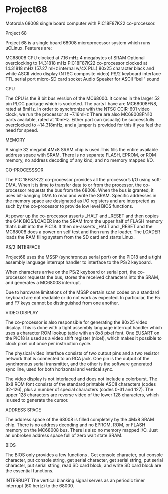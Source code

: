 # Project68

Motorola 68008 single board computer with PIC18F87K22 co-processor.

Project 68



Project 68 is a single board 68008 microprocessor system which runs uCLinux. Features are:

MC68008 CPU clocked at 7.16 mHz
4 megabytes of SRAM
Optional overclocking to 14.31818 mHz
PIC18F87K22 co-processor clocked at 14.31818 mHz (57.27 mHz internal w/4X PLL)
80x25 character black and white ASCII video display (NTSC composite video)
PS/2 keyboard interface
TTL serial port
micro-SD card socket
Audio Speaker for ASCII “bell” sound


CPU

The CPU is the 8 bit bus version of the MC68000. It comes in the larger 52 pin PLCC package which is socketed. The parts I have are MC68008FN8, rated at 8mHz. In order to synchronize with the NTSC CCIR-601 video clock, we run the processor at ~7.16mHz There are also MC68008FN10 parts available, rated at 10mHz. Either part can (usually) be successfully overclocked to ~14.318mHz, and a jumper is provided for this if you feel the need for speed.

MEMORY

A single 32 megabit 4Mx8 SRAM chip is used.This fills the entire available address space with SRAM. There is no separate FLASH, EPROM, or ROM memory, no address decoding of any kind, and no memory mapped I/O.

CO-PROCESSSOR

The PIC 18F87K22 co-processor provides all the processor’s I/O using soft-DMA. When it is time to transfer data to or from the processor, the co-processor requests the bus from the 68008. When the bus is granted, it uses bit-banging DMA to read and write the SRAM. Specific addresses in the memory space are designated as I/O registers and are interpreted as such by the co-processor to provide low level BIOS functions. 

At power up the co-processor asserts _HALT and _RESET and then copies the 64K BIOS/LOADER into the SRAM from the upper half of FLASH memory that’s built into the PIC18. It then de-asserts _HALT and _RESET and the MC68008 does a power on self test and then runs the loader. The LOADER loads the RAM filing system from the SD card and starts Linux. 

PS/2 INTERFACE

Project68 uses the MSSP (synchronous serial port) on the PIC18 and a tight assembly language interrupt handler to interface to the PS/2 keyboard. 

When characters arrive on the PS/2 keyboard or serial port, the co-processor requests the bus, stores the received characters into the SRAM, and generates a MC68008 interrupt.

Due to hardware limitations of the MSSP certain scan codes on a standard keyboard are not readable or do not work as expected. In particular, the F5 and F7 keys cannot be distinguished from one another. 


VIDEO DISPLAY

The co-processor is also responsible for generating the 80x25 video display. This is done with a tight assembly language interrupt handler which uses a character ROM lookup table with an 8x8 pixel font. One EUSART on the PIC18 is used as a video shift register (nice!), which makes it possible to clock pixel out once per instruction cycle. 

The physical video interface consists of two output pins and a two resistor network that is connected to an RCA jack. One pin is the output of the synchronous serial transmitter, and the other is the software generated sync line, used for both horizontal and vertical sync.

The video display is not interlaced and does not include a colorburst. The 8x8 ROM font consists of the standard printable ASCII characters (codes 32-126), plus a number of special characters (codes 0-31 and 127). The upper 128 characters are reverse video of the lower 128 characters, which is used to generate the cursor.

ADDRESS SPACE

The address space of the 68008 is filled completely by the 4Mx8 SRAM chip. There is no address decoding and no EPROM, ROM, or FLASH memory on the MC68008 bus.
There is also no memory mapped I/O. Just an unbroken address space full of zero wait state SRAM.

BIOS

The BIOS only provides a few functions . Get console character, put console character, put console string, get serial character, get serial string, put serial character, put serial string, read SD card block, and write SD card block are the essential functions.

INTERRUPT
The vertical blanking signal serves as an periodic timer interrupt (60 hertz) to the 68000. 

